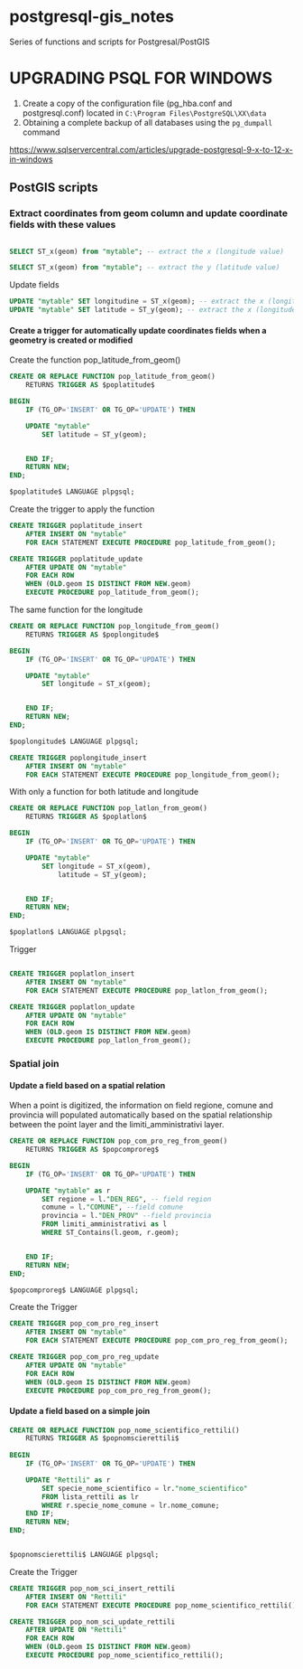 # postgresql-gis_notes
Series of functions and scripts for Postgresal/PostGIS
# UPGRADING PSQL FOR WINDOWS
1) Create a copy of the configuration file (pg_hba.conf and postgresql.conf) located in `C:\Program Files\PostgreSQL\XX\data`
2) Obtaining a complete backup of all databases using the `pg_dumpall` command 


https://www.sqlservercentral.com/articles/upgrade-postgresql-9-x-to-12-x-in-windows

## PostGIS scripts
### Extract coordinates from geom column and update coordinate fields with these values

```sql

SELECT ST_x(geom) from "mytable"; -- extract the x (longitude value)

SELECT ST_x(geom) from "mytable"; -- extract the y (latitude value)
```
Update fields

```sql
UPDATE "mytable" SET longitudine = ST_x(geom); -- extract the x (longitude value)
UPDATE "mytable" SET latitude = ST_y(geom); -- extract the x (longitude value

```

#### Create a trigger for automatically update coordinates fields when a geometry is created or modified

Create the function pop_latitude_from_geom()
```sql
CREATE OR REPLACE FUNCTION pop_latitude_from_geom()
	RETURNS TRIGGER AS $poplatitude$

BEGIN
	IF (TG_OP='INSERT' OR TG_OP='UPDATE') THEN

	UPDATE "mytable"
		SET latitude = ST_y(geom);


	END IF;
	RETURN NEW;
END;

$poplatitude$ LANGUAGE plpgsql;
```

Create the trigger to apply the function

```sql
CREATE TRIGGER poplatitude_insert
	AFTER INSERT ON "mytable"
	FOR EACH STATEMENT EXECUTE PROCEDURE pop_latitude_from_geom();

CREATE TRIGGER poplatitude_update
	AFTER UPDATE ON "mytable"
	FOR EACH ROW
	WHEN (OLD.geom IS DISTINCT FROM NEW.geom)
	EXECUTE PROCEDURE pop_latitude_from_geom();
```

The same function for the longitude
```sql
CREATE OR REPLACE FUNCTION pop_longitude_from_geom()
	RETURNS TRIGGER AS $poplongitude$

BEGIN
	IF (TG_OP='INSERT' OR TG_OP='UPDATE') THEN

	UPDATE "mytable"
		SET longitude = ST_x(geom);


	END IF;
	RETURN NEW;
END;

$poplongitude$ LANGUAGE plpgsql;

CREATE TRIGGER poplongitude_insert
	AFTER INSERT ON "mytable"
	FOR EACH STATEMENT EXECUTE PROCEDURE pop_longitude_from_geom();

```


With only a function for both latitude and longitude

```sql
CREATE OR REPLACE FUNCTION pop_latlon_from_geom()
	RETURNS TRIGGER AS $poplatlon$

BEGIN
	IF (TG_OP='INSERT' OR TG_OP='UPDATE') THEN

	UPDATE "mytable"
		SET longitude = ST_x(geom),
			latitude = ST_y(geom);


	END IF;
	RETURN NEW;
END;

$poplatlon$ LANGUAGE plpgsql;
```

Trigger

```sql

CREATE TRIGGER poplatlon_insert
	AFTER INSERT ON "mytable"
	FOR EACH STATEMENT EXECUTE PROCEDURE pop_latlon_from_geom();

CREATE TRIGGER poplatlon_update
	AFTER UPDATE ON "mytable"
	FOR EACH ROW
	WHEN (OLD.geom IS DISTINCT FROM NEW.geom)
	EXECUTE PROCEDURE pop_latlon_from_geom();
```
### Spatial join
#### Update a field based on a spatial relation

When a point is digitized, the information on field regione, comune and provincia will populated automatically based on the spatial relationship between the point layer and the limiti_amministrativi layer.

```sql
CREATE OR REPLACE FUNCTION pop_com_pro_reg_from_geom()
	RETURNS TRIGGER AS $popcomproreg$

BEGIN
	IF (TG_OP='INSERT' OR TG_OP='UPDATE') THEN

	UPDATE "mytable" as r
		SET regione = l."DEN_REG", -- field region
		comune = l."COMUNE", --field comune
		provincia = l."DEN_PROV" --field provincia
		FROM limiti_amministrativi as l
		WHERE ST_Contains(l.geom, r.geom);


	END IF;
	RETURN NEW;
END;

$popcomproreg$ LANGUAGE plpgsql;
```
Create the Trigger
```sql
CREATE TRIGGER pop_com_pro_reg_insert
	AFTER INSERT ON "mytable"
	FOR EACH STATEMENT EXECUTE PROCEDURE pop_com_pro_reg_from_geom();

CREATE TRIGGER pop_com_pro_reg_update
	AFTER UPDATE ON "mytable"
	FOR EACH ROW
	WHEN (OLD.geom IS DISTINCT FROM NEW.geom)
	EXECUTE PROCEDURE pop_com_pro_reg_from_geom();
```

#### Update a field based on a simple join

```sql
CREATE OR REPLACE FUNCTION pop_nome_scientifico_rettili()
	RETURNS TRIGGER AS $popnomscierettili$
	
BEGIN
	IF (TG_OP='INSERT' OR TG_OP='UPDATE') THEN

	UPDATE "Rettili" as r
		SET specie_nome_scientifico = lr."nome_scientifico"
		FROM lista_rettili as lr
		WHERE r.specie_nome_comune = lr.nome_comune;
	END IF;
	RETURN NEW;
END;


$popnomscierettili$ LANGUAGE plpgsql;
```
Create the Trigger
```sql
CREATE TRIGGER pop_nom_sci_insert_rettili
	AFTER INSERT ON "Rettili"
	FOR EACH STATEMENT EXECUTE PROCEDURE pop_nome_scientifico_rettili();

CREATE TRIGGER pop_nom_sci_update_rettili
	AFTER UPDATE ON "Rettili"
	FOR EACH ROW
	WHEN (OLD.geom IS DISTINCT FROM NEW.geom)
	EXECUTE PROCEDURE pop_nome_scientifico_rettili();
```

